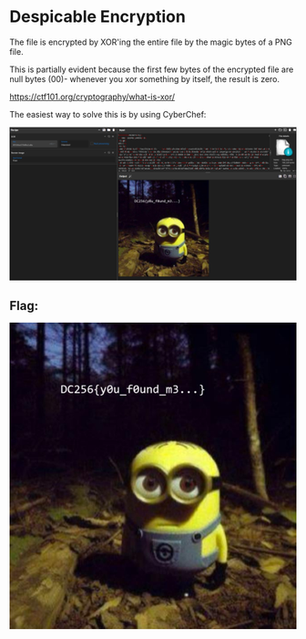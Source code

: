 # Despicable Encryption
The file is encrypted by XOR'ing the entire file by the magic bytes of a PNG file.
  
This is partially evident because the first few bytes of the encrypted file are null bytes (00)- whenever you xor something by itself, the result is zero.

https://ctf101.org/cryptography/what-is-xor/

The easiest way to solve this is by using CyberChef:

![image.png](image.png)

## Flag:

![flag.png](flag.png)
